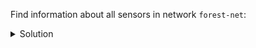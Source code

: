 Find information about all sensors in network `forest-net`:

<details>
  <summary>Solution</summary>
```
SELECT * 
FROM sensors_by_network
WHERE network = 'forest-net';
```{{execute}}
</details>

